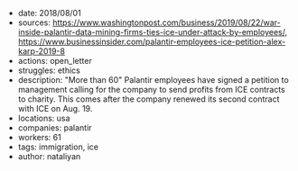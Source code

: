 - date: 2018/08/01
- sources: https://www.washingtonpost.com/business/2019/08/22/war-inside-palantir-data-mining-firms-ties-ice-under-attack-by-employees/, https://www.businessinsider.com/palantir-employees-ice-petition-alex-karp-2019-8
- actions: open_letter
- struggles: ethics
- description: "More than 60" Palantir employees have signed a petition to management calling for the company to send profits from ICE contracts to charity. This comes after the company renewed its second contract with ICE on Aug. 19.
- locations: usa
- companies: palantir
- workers: 61
- tags: immigration, ice
- author: nataliyan
